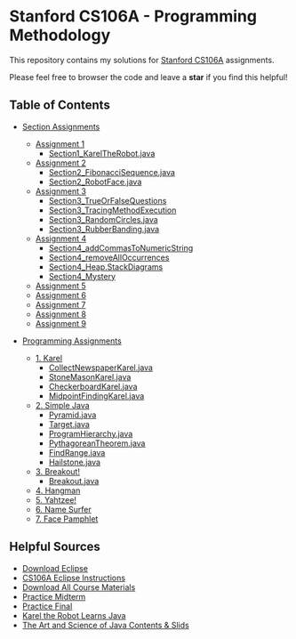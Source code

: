 # Stanford CS106A - Programming Methodology
This repository contains my solutions for <a href="https://see.stanford.edu/Course/CS106A">Stanford CS106A</a> assignments.

Please feel free to browser the code and leave a **star** if you find this helpful!

## Table of Contents

- [Section Assignments](/SectionAssignments)
  - [Assignment 1](/SectionAssignments/Assignment1)
    - [Section1_KarelTheRobot.java](/SectionAssignments/Assignment1/Section1_KarelTheRobot.java)
  - [Assignment 2](/SectionAssignments/Assignment2)
    - [Section2_FibonacciSequence.java](/SectionAssignments/Assignment2/FibonacciSequence.java)
    - [Section2_RobotFace.java](/SectionAssignments/Assignment2/RobotFace.java)
  - [Assignment 3](/SectionAssignments/Assignment3)
    - [Section3_TrueOrFalseQuestions](/SectionAssignments/Assignment3/TrueOrFalseQuestions)
    - [Section3_TracingMethodExecution](/SectionAssignments/Assignment3/TracingMethodExecution)
    - [Section3_RandomCircles.java](/SectionAssignments/Assignment3/RandomCircles.java)
    - [Section3_RubberBanding.java](/SectionAssignments/Assignment3/RubberBanding.java)
  - [Assignment 4](/SectionAssignments/Assignment4)
    - [Section4_addCommasToNumericString](/SectionAssignments/Assignment4/addCommasToNumericString)
    - [Section4_removeAllOccurrences](/SectionAssignments/Assignment4/removeAllOccurrences)
    - [Section4_Heap.StackDiagrams](/SectionAssignments/Assignment4/Heap.StackDiagrams)
    - [Section4_Mystery](/SectionAssignments/Assignment4/mystery)
  - [Assignment 5](/SectionAssignments/Assignment5)
  - [Assignment 6](/SectionAssignments/Assignment6)
  - [Assignment 7](/SectionAssignments/Assignment7)
  - [Assignment 8](/SectionAssignments/Assignment8)
  - [Assignment 9](/SectionAssignments/Assignment9)
  
- [Programming Assignments](/ProgrammingAssignment)
  - [1. Karel](/ProgrammingAssignments/1.Karel)
    - [CollectNewspaperKarel.java](/ProgrammingAssignments/1.Karel/CollectNewspaperKarel.java)
    - [StoneMasonKarel.java](/ProgrammingAssignments/1.Karel/StoneMasonKarel.java)
    - [CheckerboardKarel.java](/ProgrammingAssignments/1.Karel/CheckerboardKarel.java)
    - [MidpointFindingKarel.java](/ProgrammingAssignments/1.Karel/MidpointFindingKarel.java)
  - [2. Simple Java](/ProgrammingAssignments/2.SimpleJava)
    - [Pyramid.java](/ProgrammingAssignments/2.SimpleJava/Pyramid.java)
    - [Target.java](/ProgrammingAssignments/2.SimpleJava/Target.java)
    - [ProgramHierarchy.java](/ProgrammingAssignments/2.SimpleJava/ProgramHierarchy.java)
    - [PythagoreanTheorem.java](/ProgrammingAssignments/2.SimpleJava/PythagoreanTheorem.java)
    - [FindRange.java](/ProgrammingAssignments/2.SimpleJava/FindRange.java)
    - [Hailstone.java](/ProgrammingAssignments/2.SimpleJava/Hailstone.java)
  - [3. Breakout!](/ProgrammingAssignments/3.Breakout!)
    - [Breakout.java](/ProgrammingAssignments/3.Breakout!/Breakout.java)
  - [4. Hangman](/ProgrammingAssignments/4.Hangman)
  - [5. Yahtzee!](/ProgrammingAssignments/5.Yahtzee!)
  - [6. Name Surfer](/ProgrammingAssignments/6.NameSurfer)
  - [7. Face Pamphlet](/ProgrammingAssignments/7.FacePamphlet)
   
  
## Helpful Sources
- <a href="https://www.eclipse.org/downloads/">Download Eclipse</a>
- <a href="https://web.stanford.edu/dept/cs_edu/eclipse/#configure">CS106A Eclipse Instructions</a>
- <a href="https://see.stanford.edu/materials/icspmcs106a/ProgrammingMethodologyAllMaterials.zip">Download All Course Materials</a>
- <a href="https://see.stanford.edu/materials/icspmcs106a/28-practice-midterm.pdf">Practice Midterm</a>
- <a href="https://see.stanford.edu/materials/icspmcs106a/46-practice-final-exam.pdf">Practice Final</a>
- <a href="http://web.stanford.edu/class/archive/cs/cs106a/cs106a.1146/textbook/karel-the-robot-learns-java.pdf">Karel the Robot Learns Java</a>
- <a href="https://cs.stanford.edu/people/eroberts/books/TheArtAndScienceOfJava/index.html">The Art and Science of Java Contents & Slids</a>

